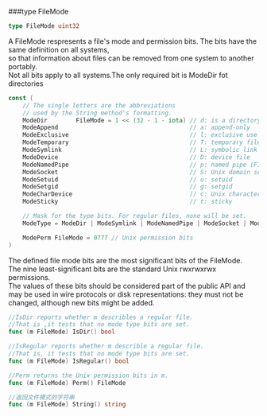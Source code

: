###type FileMode  
```go
type FileMode uint32    
```
A FileMode respresents a file's mode and permission bits. The bits have the same definition on all systems,    
so that information about files can be removed from one system to another portably.     
Not all bits apply to all systems.The only required bit is ModeDir fot directories      

```go   
const (
    // The single letters are the abbreviations
    // used by the String method's formatting.
    ModeDir        FileMode = 1 << (32 - 1 - iota) // d: is a directory
    ModeAppend                                     // a: append-only
    ModeExclusive                                  // l: exclusive use
    ModeTemporary                                  // T: temporary file (not backed up)
    ModeSymlink                                    // L: symbolic link
    ModeDevice                                     // D: device file
    ModeNamedPipe                                  // p: named pipe (FIFO)
    ModeSocket                                     // S: Unix domain socket
    ModeSetuid                                     // u: setuid
    ModeSetgid                                     // g: setgid
    ModeCharDevice                                 // c: Unix character device, when ModeDevice is set
    ModeSticky                                     // t: sticky

    // Mask for the type bits. For regular files, none will be set.
    ModeType = ModeDir | ModeSymlink | ModeNamedPipe | ModeSocket | ModeDevice

    ModePerm FileMode = 0777 // Unix permission bits
)
```     
The defined file mode bits are the most significant bits of the FileMode.   
The nine least-significant bits are the standard Unix rwxrwxrwx permissions.   
The values of these bits should be considered part of the public API and may be used in wire protocols or disk representations: they must not be changed, although new bits might be added.     

```go
//IsDir reports whether m describles a regular file.  
//That is ,it tests that no mode type bits are set.
func (m FileMode) IsDir() bool

//IsRegular reports whether m describle a regular file.
//That is, it tests that no mode type bits are set.
func (m FileMode) IsRegular() bool 

//Perm returns the Unix permission bits in m.
func (m FileMode) Perm() FileMode

//返回文件模式的字符串
func (m FileMode) String() string

```